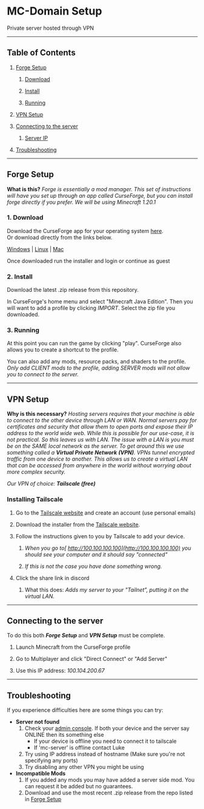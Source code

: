 # MC-Domain Setup

Private server hosted through VPN

---

## Table of Contents

1. [Forge Setup](#forge-setup)

   1. [Download](#1-download)

   2. [Install](#2-install)

   3. [Running](#3-running)

2. [VPN Setup](#vpn-setup)

3. [Connecting to the server](#connecting-to-the-server)

   1. [Server IP](#ip_address)

4. [Troubleshooting](#troubleshooting)

---

## Forge Setup
**What is this?** *Forge is essentially a mod manager. This set of instructions will have you set up through an app called CurseForge, but you can install forge directly if you prefer. We will be using Minecraft 1.20.1*

### 1. Download

Download the CurseForge app for your operating system [here](https://www.curseforge.com/download/app).\
Or download directly from the links below.

[Windows](https://download.overwolf.com/install/Download?ExtensionId=cfiahnpaolfnlgaihhmobmnjdafknjnjdpdabpcm&utm_term=eyJkb21haW4iOiJjZi13ZWIifQ%3D%3D) | [Linux](https://curseforge.overwolf.com/downloads/curseforge-latest-linux.deb) | [Mac](https://curseforge.overwolf.com/downloads/curseforge-latest.dmg)

Once downloaded run the installer and login or continue as guest

### 2. Install

Download the latest .zip release from this repository.

In CurseForge's home menu and select "Minecraft Java Edition". Then you will want to add a profile by clicking *IMPORT*. Select the zip file you downloaded.

### 3. Running

At this point you can run the game by clicking "play". CurseForge also allows you to create a shortcut to the profile.

You can also add any mods, resource packs, and shaders to the profile. *Only add CLIENT mods to the profile, adding SERVER mods will not allow you to connect to the server.*

---

## VPN Setup
**Why is this necessary?** *Hosting servers requires that your machine is able to connect to the other device through LAN or WAN. Normal servers pay for certificates and security that allow them to open ports and expose their IP address to the world wide web. While this is possible for our use-case, it is not practical. So this leaves us with LAN. The issue with a LAN is you must be on the SAME local network as the server. To get around this we use something called a **Virtual Private Network** **(VPN)**. VPNs tunnel encrypted traffic from one device to another. This allows us to create a virtual LAN that can be accessed from anywhere in the world without worrying about more complex security.*

*Our VPN of choice: **Tailscale (free)***

### Installing Tailscale

1. Go to the [Tailscale website](https://tailscale.com) and create an account (use personal emails)

2. Download the installer from the [Tailscale website](https://tailscale.com/download).

3. Follow the instructions given to you by Tailscale to add your device.

   1. *When you go to[ http://100.100.100.100](http://100.100.100.100) you should see your computer and it should say "connected"*

   2. *If this is not the case you have done something wrong.*

4. Click the share link in discord

   1. What this does: *Adds my server to your "Tailnet", putting it on the virtual LAN.*

---

## Connecting to the server

To do this both ***Forge Setup*** and ***VPN Setup*** must be complete.

1. Launch Minecraft from the CurseForge profile

2. Go to Multiplayer and click "Direct Connect" or "Add Server"

3. Use this IP address: <x id="ip_address">*100.104.200.67*</x>

---

## Troubleshooting

If you experience difficulties here are some things you can try:

- **Server not found**
    1. Check your [admin console](https://tailscale.com/admin). If both your device and the server say ONLINE then its something else
        - If your device is offline you need to connect it to tailscale
        - If 'mc-server' is offline contact Luke
    2. Try using IP address instead of hostname (Make sure you're not specifying any ports)
    3. Try disabling any other VPN you might be using
- **Incompatible Mods**
    1. If you added any mods you may have added a server side mod. You can request it be added but no guarantees.
    2. Download and use the most recent .zip release from the repo listed in [Forge Setup](#forge-setup)
